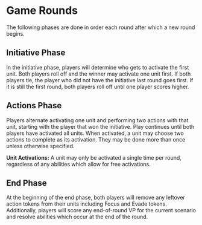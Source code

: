 # Game Rounds
The following phases are done in order each round after which a new round begins.

## Initiative Phase
In the initiative phase, players will determine who gets to activate the first unit. Both players roll off and the winner may activate one unit first. If both players tie, the player who did not have the initiative last round goes first. If it is still the first round, both players roll off until one player scores higher.

## Actions Phase
Players alternate activating one unit and performing two actions with that unit, starting with the player that won the initiative. Play continues until both players have activated all units. When activated, a unit may choose two actions to complete as its activation. They may be done more than once unless otherwise specified.

__Unit Activations:__ A unit may only be activated a single time per round, regardless of any abilities which allow for free activations.

## End Phase
At the beginning of the end phase, both players will remove any leftover action tokens from their units including Focus and Evade tokens. Additionally, players will score any end-of-round VP for the current scenario and resolve abilities which occur at the end of the round.